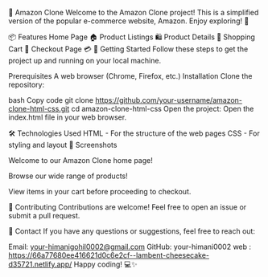 🛒 Amazon Clone
Welcome to the Amazon Clone project! This is a simplified version of the popular e-commerce website, Amazon. Enjoy exploring! 🌟

📦 Features
Home Page 🏠
Product Listings 🛍️
Product Details 📄
Shopping Cart 🛒
Checkout Page 💳
🚀 Getting Started
Follow these steps to get the project up and running on your local machine.

Prerequisites
A web browser (Chrome, Firefox, etc.)
Installation
Clone the repository:

bash
Copy code
git clone https://github.com/your-username/amazon-clone-html-css.git
cd amazon-clone-html-css
Open the project:
Open the index.html file in your web browser.

🛠️ Technologies Used
HTML - For the structure of the web pages
CSS - For styling and layout
📸 Screenshots

Welcome to our Amazon Clone home page!


Browse our wide range of products!


View items in your cart before proceeding to checkout.

🤝 Contributing
Contributions are welcome! Feel free to open an issue or submit a pull request.

📧 Contact
If you have any questions or suggestions, feel free to reach out:

Email: your-himanigohil0002@gmail.com
GitHub: your-himani0002
web : https://66a77680ee416621d0c6e2cf--lambent-cheesecake-d35721.netlify.app/
Happy coding! 💻✨
